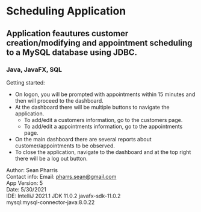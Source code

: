 # Scheduling Application
## Application feautures customer creation/modifying and appointment scheduling to a MySQL database using JDBC.
### Java, JavaFX, SQL

Getting started:  
  - On logon, you will be prompted with appointments within 15 minutes and then will proceed to the dashboard.  
  - At the dashboard there will be multiple buttons to navigate the application. 
    * To add/edit a customers information, go to the customers page.  
    * To add/edit a appointments information, go to the appointments page. 
  - On the main dashboard there are several reports about customer/appointments to be observed.  
  - To close the application, navigate to the dashboard and at the top right there will be a log out button.  


Author: Sean Pharris  
Contact info: Email: pharrs.sean@gmail.com  
App Version: 5  
Date: 5/30/2021  
IDE: IntelliJ 2021.1 JDK 11.0.2 javafx-sdk-11.0.2  
mysql:mysql-connector-java:8.0.22  
